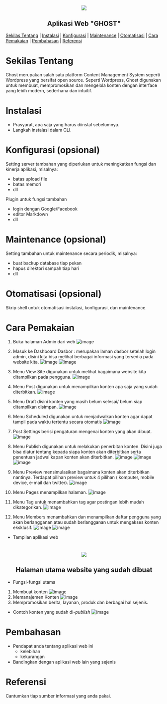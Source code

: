 <h1 align="center"><img src="https://i.pinimg.com/564x/e9/9e/d1/e99ed1d4a8bd897c2774a8756faced11.jpg"></h1>
<h2 align="center">Aplikasi Web "GHOST"</h2>

[Sekilas Tentang](#sekilas-tentang) | [Instalasi](#instalasi) | [Konfigurasi](#konfigurasi) | [Maintenance](#maintenance) | [Otomatisasi](#otomatisasi) | [Cara Pemakaian](#cara-pemakaian) | [Pembahasan](#pembahasan) | [Referensi](#referensi)

# Sekilas Tentang

Ghost merupakan salah satu platform Content Management System seperti Wordpress yang bersifat open source. Seperti Wordpress, Ghost digunakan untuk membuat, mempromosikan dan mengelola konten dengan interface yang lebih modern, sederhana dan intuitif.


# Instalasi

- Prasyarat, apa saja yang harus diinstal sebelumnya.
- Langkah instalasi dalam CLI.


# Konfigurasi (opsional)

Setting server tambahan yang diperlukan untuk meningkatkan fungsi dan kinerja aplikasi, misalnya:
- batas upload file
- batas memori
- dll

Plugin untuk fungsi tambahan
- login dengan Google/Facebook
- editor Markdown
- dll


#  Maintenance (opsional)

Setting tambahan untuk maintenance secara periodik, misalnya:
- buat backup database tiap pekan
- hapus direktori sampah tiap hari
- dll


# Otomatisasi (opsional)

Skrip shell untuk otomatisasi instalasi, konfigurasi, dan maintenance.


# Cara Pemakaian

1.	Buka halaman Admin dari web
![image](https://user-images.githubusercontent.com/86305950/196965927-6f3627d3-220c-4855-8451-1c6b867b8d5f.png)
 
2.	Masuk ke Dashboard
Dasbor : merupakan laman dasbor setelah login admin, disini kita bisa melihat berbagai informasi yang tersedia pada website kita.
 ![image](https://user-images.githubusercontent.com/86305950/196965972-0cb685a7-cd2d-489d-b24e-053d6ede556d.png)
 ![image](https://user-images.githubusercontent.com/86305950/196967846-da868a80-e1d6-4fa7-b1f6-fb36eb642596.png)
  
3.	Menu View Site 
digunakan untuk melihat bagaimana website kita ditampilkan pada  pengguna.
 ![image](https://user-images.githubusercontent.com/86305950/196967875-ce01a134-0036-428b-9a44-07f431105288.png)

4.	Menu Post
digunakan untuk menampilkan konten apa saja yang sudah diterbitkan.
 ![image](https://user-images.githubusercontent.com/86305950/196967884-355a1094-0b9c-4067-85b3-831048682f31.png)

5.	Menu Draft
disini konten yang masih belum selesai/ belum siap ditampilkan disimpan.
 ![image](https://user-images.githubusercontent.com/86305950/196967896-d87d4342-4e34-462a-9c0f-783ecd317d55.png)

6.	Menu Scheduled
digunakan untuk menjadwalkan konten agar dapat tampil pada waktu tertentu   secara otomatis
 ![image](https://user-images.githubusercontent.com/86305950/196967915-d3880c0b-accc-497c-8fae-0c62feb1df75.png)

7.	 Post Settings 
berisi pengaturan mengenai konten yang akan dibuat.
 ![image](https://user-images.githubusercontent.com/86305950/196967938-cfd0fa4d-f663-47fe-8697-d04e49cc905e.png)

8.	 Menu Publish
digunakan untuk melakukan penerbitan konten. Disini juga bisa diatur tentang kepada siapa konten akan diterbitkan serta penentuan jadwal kapan konten akan diterbitkan.
![image](https://user-images.githubusercontent.com/86305950/196967962-7fece3eb-5e79-4c8c-b094-d6991ef990f7.png)
![image](https://user-images.githubusercontent.com/86305950/196967989-ca6be152-c232-4400-86f1-e0330c6ff97b.png)
![image](https://user-images.githubusercontent.com/86305950/196967998-66966903-94b9-4680-9e8f-207d079374f0.png)

9.	 Menu Preview
mensimulasikan bagaimana konten akan diterbitkan nantinya. Terdapat pilihan preview untuk 4 pilihan ( komputer, mobile device, e-mail dan twitter).
 ![image](https://user-images.githubusercontent.com/86305950/196968019-aeb11088-f889-4585-a277-ecc0780ae3e9.png)

10.	Menu Pages
menampilkan halaman.
 ![image](https://user-images.githubusercontent.com/86305950/196968113-8aa52dcc-a633-4446-b09c-a659f88efe7a.png)

11.	Menu Tag 
untuk menambahkan tag agar postingan lebih mudah dikategorikan.
 ![image](https://user-images.githubusercontent.com/86305950/196968135-5c0f96f6-1867-43ee-814e-5c0f1fc0f82f.png)

12.	 Menu Members
menambahkan dan menampilkan daftar pengguna yang akan berlangganan atau sudah berlangganan untuk mengakses konten eksklusif.
![image](https://user-images.githubusercontent.com/86305950/196968161-6f80e221-3e3a-4513-a176-14af37676e69.png)
![image](https://user-images.githubusercontent.com/86305950/196968179-9abc56a9-a869-4931-9b26-eea660406cb9.png)


- Tampilan aplikasi web
<h1 align="center"><img src="https://user-images.githubusercontent.com/86305950/196953394-700c688b-5e91-4e7a-9aa5-c8ed6461af29.png"></h1>
<h2 align="center">Halaman utama website yang sudah dibuat</h2>

- Fungsi-fungsi utama
1. Membuat konten
![image](https://user-images.githubusercontent.com/86305950/196956752-fa07315a-70b6-4fb7-be08-a736c41d95c1.png)
2. Memanajemen Konten
![image](https://user-images.githubusercontent.com/86305950/196956938-3fc11ca4-8c80-4bbe-84ca-d018c385de2b.png)
3. Mempromosikan berita, layanan, produk dan berbagai hal sejenis.
- Contoh konten yang sudah di-_publish_
![image](https://user-images.githubusercontent.com/86305950/196955987-d9314a36-c8e6-46df-b42f-68bafedc0e61.png)


# Pembahasan

- Pendapat anda tentang aplikasi web ini
    - kelebihan
    - kekurangan
- Bandingkan dengan aplikasi web lain yang sejenis


# Referensi

Cantumkan tiap sumber informasi yang anda pakai.
